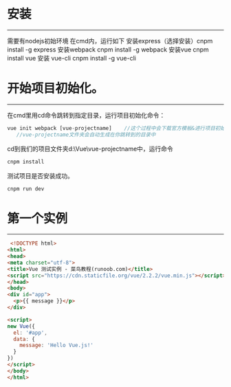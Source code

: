 # 安装
 ---
 
需要有nodejs初始环境 
在cmd内，运行如下
安装express（选择安装）cnpm install -g express
安装webpack           cnpm install -g webpack
安装vue               cnpm install vue
安装 vue-cli          cnpm install -g vue-cli


# 开始项目初始化。
---

在cmd里用cd命令跳转到指定目录，运行项目初始化命令：
```javascript
vue init webpack [vue-projectname]    //这个过程中会下载官方模板&进行项目初始化
   //vue-projectname文件夹会自动生成在你跳转到的目录中
```


cd到我们的项目文件夹d:\Vue\vue-projectname中，运行命令
```javascript
cnpm install
```


测试项目是否安装成功。
```javascript
cnpm run dev
```


# 第一个实例
---
```html
 <!DOCTYPE html>
<html>
<head>
<meta charset="utf-8">
<title>Vue 测试实例 - 菜鸟教程(runoob.com)</title>
<script src="https://cdn.staticfile.org/vue/2.2.2/vue.min.js"></script>
</head>
<body>
<div id="app">
  <p>{{ message }}</p>
</div>

<script>
new Vue({
  el: '#app',
  data: {
    message: 'Hello Vue.js!'
  }
})
</script>
</body>
</html>
```
